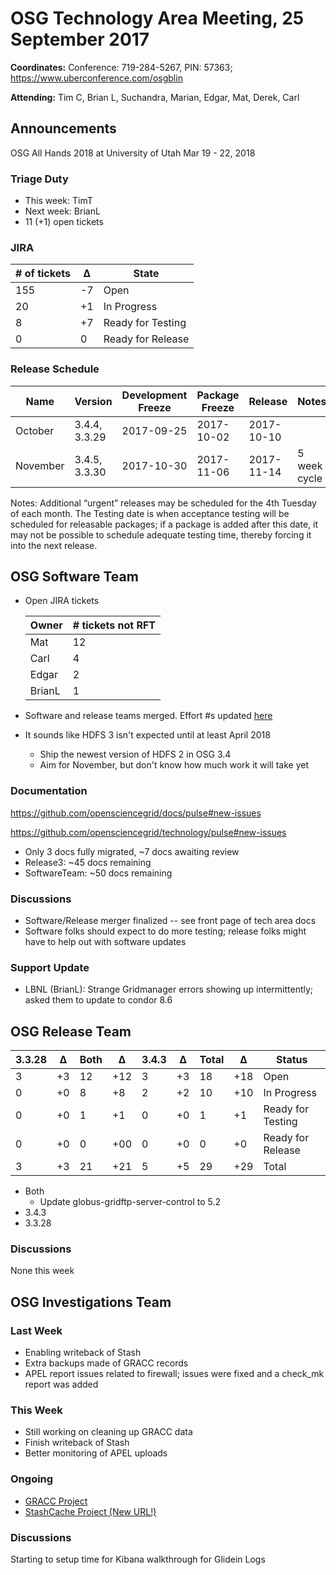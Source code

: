 # OSG Technology Area Meeting, 25 September 2017

**Coordinates:** Conference: 719-284-5267, PIN: 57363; <https://www.uberconference.com/osgblin>

**Attending:** Tim C, Brian L, Suchandra, Marian, Edgar, Mat, Derek, Carl


## Announcements

OSG All Hands 2018 at University of Utah Mar 19 - 22, 2018


### Triage Duty

-   This week: TimT
-   Next week: BrianL
-   11 (+1) open tickets


### JIRA

| # of tickets | &Delta; | State             |
|------------- |-------- |------------------ |
| 155          | -7      | Open              |
| 20           | +1      | In Progress       |
| 8            | +7      | Ready for Testing |
| 0            | 0       | Ready for Release |


### Release Schedule

| Name     | Version       | Development Freeze | Package Freeze | Release    | Notes        |
|--------- |-------------- |------------------- |--------------- |----------- |------------- |
| October  | 3.4.4, 3.3.29 | 2017-09-25         | 2017-10-02     | 2017-10-10 |              |
| November | 3.4.5, 3.3.30 | 2017-10-30         | 2017-11-06     | 2017-11-14 | 5 week cycle |

Notes: Additional “urgent” releases may be scheduled for the 4th Tuesday of each month. The Testing date is when acceptance testing will be scheduled for releasable packages; if a package is added after this date, it may not be possible to schedule adequate testing time, thereby forcing it into the next release.


## OSG Software Team

-   Open JIRA tickets

    | Owner  | # tickets not RFT |
    |------- |------------------ |
    | Mat    | 12                |
    | Carl   | 4                 |
    | Edgar  | 2                 |
    | BrianL | 1                 |
-   Software and release teams merged. Effort #s updated [here](https://opensciencegrid.github.io/technology/)
-   It sounds like HDFS 3 isn't expected until at least April 2018
    - Ship the newest version of HDFS 2 in OSG 3.4
    - Aim for November, but don't know how much work it will take yet

### Documentation

<https://github.com/opensciencegrid/docs/pulse#new-issues>

<https://github.com/opensciencegrid/technology/pulse#new-issues>

-   Only 3 docs fully migrated, ~7 docs awaiting review
-   Release3: ~45 docs remaining
-   SoftwareTeam: ~50 docs remaining


### Discussions

- Software/Release merger finalized -- see front page of tech area docs
- Software folks should expect to do more testing; release folks might have to help out with software updates


### Support Update

-   LBNL (BrianL): Strange Gridmanager errors showing up intermittently; asked them to update to condor 8.6


## OSG Release Team

| 3.3.28 | &Delta; | Both | &Delta; | 3.4.3 | &Delta; | Total | &Delta; | Status            |
|------- |-------- |----- |-------- |------ |-------- |------ |-------- |------------------ |
| 3      | +3      | 12   | +12     | 3     | +3      | 18    | +18     | Open              |
| 0      | +0      | 8    | +8      | 2     | +2      | 10    | +10     | In Progress       |
| 0      | +0      | 1    | +1      | 0     | +0      | 1     | +1      | Ready for Testing |
| 0      | +0      | 0    | +00     | 0     | +0      | 0     | +0      | Ready for Release |
| 3      | +3      | 21   | +21     | 5     | +5      | 29    | +29     | Total             |

-   Both
    -   Update globus-gridftp-server-control to 5.2
-   3.4.3
-   3.3.28


### Discussions

None this week


## OSG Investigations Team


### Last Week

-   Enabling writeback of Stash
-   Extra backups made of GRACC records
-   APEL report issues related to firewall; issues were fixed and a check_mk report was added


### This Week

-   Still working on cleaning up GRACC data
-   Finish writeback of Stash
-   Better monitoring of APEL uploads

### Ongoing

-   [GRACC Project](https://jira.opensciencegrid.org/projects/GRACC/)
-   [StashCache Project (New URL!)](https://opensciencegrid.github.io/StashCache/)


### Discussions

Starting to setup time for Kibana walkthrough for Glidein Logs

